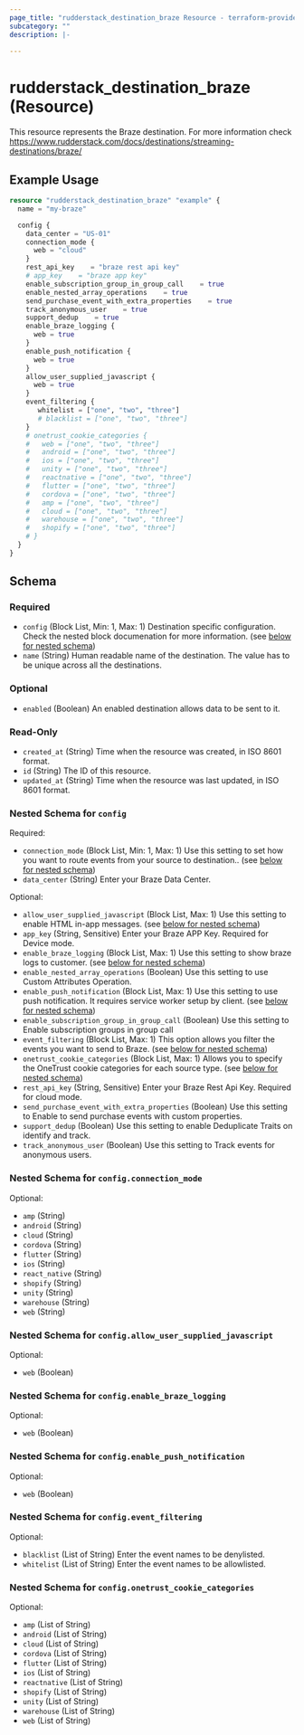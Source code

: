 ```yaml
---
page_title: "rudderstack_destination_braze Resource - terraform-provider-rudderstack"
subcategory: ""
description: |-
  
---
```


# rudderstack_destination_braze (Resource)

This resource represents the Braze destination. For more information check 
https://www.rudderstack.com/docs/destinations/streaming-destinations/braze/

## Example Usage

```terraform
resource "rudderstack_destination_braze" "example" {
  name = "my-braze"

  config {
    data_center = "US-01"
    connection_mode {
      web = "cloud"
    }
    rest_api_key    = "braze rest api key"
    # app_key    = "braze app key"
    enable_subscription_group_in_group_call    = true
    enable_nested_array_operations    = true
    send_purchase_event_with_extra_properties    = true
    track_anonymous_user    = true
    support_dedup    = true
    enable_braze_logging {
      web = true
    }
    enable_push_notification {
      web = true
    }
    allow_user_supplied_javascript {
      web = true
    }
    event_filtering {
       whitelist = ["one", "two", "three"]
       # blacklist = ["one", "two", "three"]
    }
    # onetrust_cookie_categories {
    #   web = ["one", "two", "three"]
    #   android = ["one", "two", "three"]
    #   ios = ["one", "two", "three"]
    #   unity = ["one", "two", "three"]
    #   reactnative = ["one", "two", "three"]
    #   flutter = ["one", "two", "three"]
    #   cordova = ["one", "two", "three"]
    #   amp = ["one", "two", "three"]
    #   cloud = ["one", "two", "three"]
    #   warehouse = ["one", "two", "three"]
    #   shopify = ["one", "two", "three"]
    # }
  }
}
```

<!-- schema generated by tfplugindocs -->
## Schema

### Required

- `config` (Block List, Min: 1, Max: 1) Destination specific configuration. Check the nested block documenation for more information. (see [below for nested schema](#nestedblock--config))
- `name` (String) Human readable name of the destination. The value has to be unique across all the destinations.

### Optional

- `enabled` (Boolean) An enabled destination allows data to be sent to it.

### Read-Only

- `created_at` (String) Time when the resource was created, in ISO 8601 format.
- `id` (String) The ID of this resource.
- `updated_at` (String) Time when the resource was last updated, in ISO 8601 format.

<a id="nestedblock--config"></a>
### Nested Schema for `config`

Required:

- `connection_mode` (Block List, Min: 1, Max: 1) Use this setting to set how you want to route events from your source to destination.. (see [below for nested schema](#nestedblock--config--connection_mode))
- `data_center` (String) Enter your Braze Data Center.

Optional:

- `allow_user_supplied_javascript` (Block List, Max: 1) Use this setting to enable HTML in-app messages. (see [below for nested schema](#nestedblock--config--allow_user_supplied_javascript))
- `app_key` (String, Sensitive) Enter your Braze APP Key. Required for Device mode.
- `enable_braze_logging` (Block List, Max: 1) Use this setting to show braze logs to customer. (see [below for nested schema](#nestedblock--config--enable_braze_logging))
- `enable_nested_array_operations` (Boolean) Use this setting to use Custom Attributes Operation.
- `enable_push_notification` (Block List, Max: 1) Use this setting to use push notification. It requires service worker setup by client. (see [below for nested schema](#nestedblock--config--enable_push_notification))
- `enable_subscription_group_in_group_call` (Boolean) Use this setting to Enable subscription groups in group call
- `event_filtering` (Block List, Max: 1) This option allows you filter the events you want to send to Braze. (see [below for nested schema](#nestedblock--config--event_filtering))
- `onetrust_cookie_categories` (Block List, Max: 1) Allows you to specify the OneTrust cookie categories for each source type. (see [below for nested schema](#nestedblock--config--onetrust_cookie_categories))
- `rest_api_key` (String, Sensitive) Enter your Braze Rest Api Key. Required for cloud mode.
- `send_purchase_event_with_extra_properties` (Boolean) Use this setting to Enable to send purchase events with custom properties.
- `support_dedup` (Boolean) Use this setting to enable Deduplicate Traits on identify and track.
- `track_anonymous_user` (Boolean) Use this setting to Track events for anonymous users.

<a id="nestedblock--config--connection_mode"></a>
### Nested Schema for `config.connection_mode`

Optional:

- `amp` (String)
- `android` (String)
- `cloud` (String)
- `cordova` (String)
- `flutter` (String)
- `ios` (String)
- `react_native` (String)
- `shopify` (String)
- `unity` (String)
- `warehouse` (String)
- `web` (String)


<a id="nestedblock--config--allow_user_supplied_javascript"></a>
### Nested Schema for `config.allow_user_supplied_javascript`

Optional:

- `web` (Boolean)


<a id="nestedblock--config--enable_braze_logging"></a>
### Nested Schema for `config.enable_braze_logging`

Optional:

- `web` (Boolean)


<a id="nestedblock--config--enable_push_notification"></a>
### Nested Schema for `config.enable_push_notification`

Optional:

- `web` (Boolean)


<a id="nestedblock--config--event_filtering"></a>
### Nested Schema for `config.event_filtering`

Optional:

- `blacklist` (List of String) Enter the event names to be denylisted.
- `whitelist` (List of String) Enter the event names to be allowlisted.


<a id="nestedblock--config--onetrust_cookie_categories"></a>
### Nested Schema for `config.onetrust_cookie_categories`

Optional:

- `amp` (List of String)
- `android` (List of String)
- `cloud` (List of String)
- `cordova` (List of String)
- `flutter` (List of String)
- `ios` (List of String)
- `reactnative` (List of String)
- `shopify` (List of String)
- `unity` (List of String)
- `warehouse` (List of String)
- `web` (List of String)
